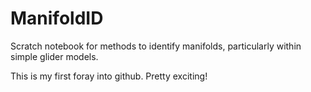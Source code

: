 # ManifoldID
Scratch notebook for methods to identify manifolds, particularly within simple glider models.

This is my first foray into github. Pretty exciting!
